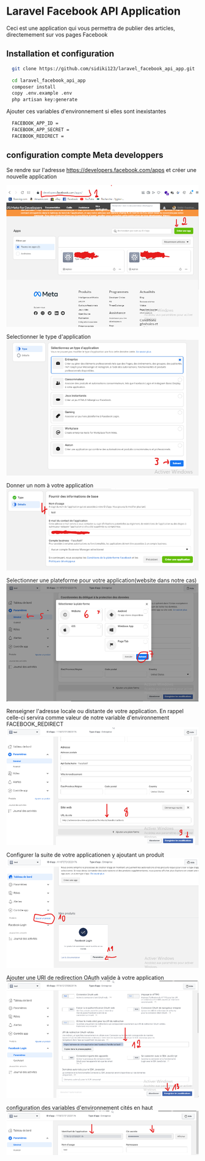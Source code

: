 # Laravel Facebook API Application

Ceci est une application qui vous permettra de publier des articles, directemement sur vos pages Facebook



## Installation et configuration

```bash
  git clone https://github.com/sidiki123/laravel_facebook_api_app.git
```


```bash
  cd laravel_facebook_api_app
  composer install
  copy .env.example .env
  php artisan key:generate
```

Ajouter ces variables d'environnement si elles sont inexistantes
```bash
  FACEBOOK_APP_ID =
  FACEBOOK_APP_SECRET =
  FACEBOOK_REDIRECT =
```

    
## configuration compte Meta developpers
Se rendre sur l'adresse https://developers.facebook.com/apps et créer une nouvelle application

![App Screenshot](https://raw.githubusercontent.com/sidiki123/laravel_facebook_api_app/master/public/captures/1.png)
  
Selectionner le type d'application
![App Screenshot](https://raw.githubusercontent.com/sidiki123/laravel_facebook_api_app/master/public/captures/2.png)

Donner un nom à votre application
![App Screenshot](https://raw.githubusercontent.com/sidiki123/laravel_facebook_api_app/master/public/captures/3.png)

Selectionner une plateforme pour votre application(website dans notre cas)
![App Screenshot](https://raw.githubusercontent.com/sidiki123/laravel_facebook_api_app/master/public/captures/4.png)

Renseigner l'adresse locale ou distante de votre application. En rappel celle-ci servira comme valeur
 de notre variable d'environnement FACEBOOK_REDIRECT 
![App Screenshot](https://raw.githubusercontent.com/sidiki123/laravel_facebook_api_app/master/public/captures/5.png)

Configurer la suite de votre applicationen y ajoutant un produit
![App Screenshot](https://raw.githubusercontent.com/sidiki123/laravel_facebook_api_app/master/public/captures/7.png)

Ajouter une URI de redirection OAuth valide à votre application
![App Screenshot](https://raw.githubusercontent.com/sidiki123/laravel_facebook_api_app/master/public/captures/8.png)

configuration des variables d'environnement cités en haut
![App Screenshot](https://raw.githubusercontent.com/sidiki123/laravel_facebook_api_app/master/public/captures/6.png)
